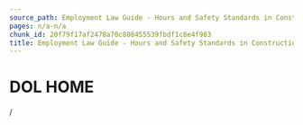 ```yaml
---
source_path: Employment Law Guide - Hours and Safety Standards in Construction Contracts.md
pages: n/a-n/a
chunk_id: 20f79f17af2478a70c808455539fbdf1c8e4f983
title: Employment Law Guide - Hours and Safety Standards in Construction Contracts
---
```

# DOL HOME

/
